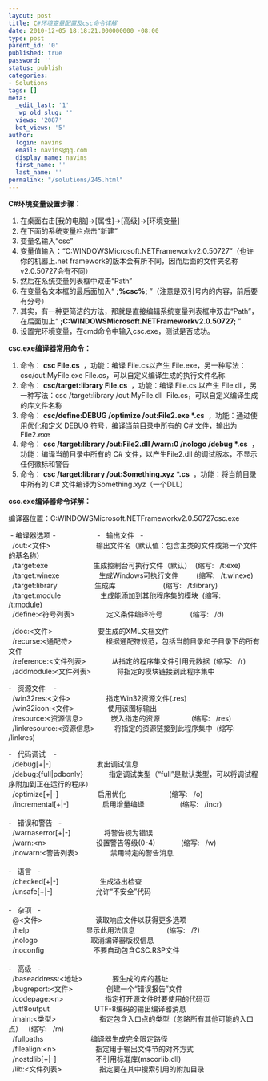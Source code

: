 ```yaml
---
layout: post
title: C#环境变量配置及csc命令详解
date: 2010-12-05 18:18:21.000000000 -08:00
type: post
parent_id: '0'
published: true
password: ''
status: publish
categories:
- Solutions
tags: []
meta:
  _edit_last: '1'
  _wp_old_slug: ''
  views: '2087'
  bot_views: '5'
author:
  login: navins
  email: navins@qq.com
  display_name: navins
  first_name: ''
  last_name: ''
permalink: "/solutions/245.html"
---
```

 **C#环境变量设置步骤：**

1. 在桌面右击[我的电脑]-\>[属性]-\>[高级]-\>[环境变量]
2. 在下面的系统变量栏点击“新建”
3. 变量名输入“csc”
4. 变量值输入：“C:WINDOWSMicrosoft.NETFrameworkv2.0.50727”（也许你的机器上.net framework的版本会有所不同，因而后面的文件夹名称v2.0.50727会有不同）
5. 然后在系统变量列表框中双击“Path”
6. 在变量名文本框的最后面加入“ **;%csc%;** ”（注意是双引号内的内容，前后要有分号）
7. 其实，有一种更简洁的方法，那就是直接编辑系统变量列表框中双击“Path”，在后面加上“ **;C:WINDOWSMicrosoft.NETFrameworkv2.0.50727;** ”
8. 设置完环境变量，在cmd命令中输入csc.exe，测试是否成功。<!--more-->

**csc.exe编译器常用命令：**

1. 命令： **csc File.cs** &nbsp;，功能：编译 File.cs以产生 File.exe，另一种写法：csc/out:MyFile.exe File.cs，可以自定义编译生成的执行文件名称
2. 命令： **csc/target:library File.cs** &nbsp;，功能：编译 File.cs 以产生 File.dll，另一种写法：csc /target:library /out:MyFile.dll&nbsp; File.cs，可以自定义编译生成的库文件名称
3. 命令： **csc/define:DEBUG /optimize /out:File2.exe \*.cs** &nbsp;，功能：通过使用优化和定义 DEBUG 符号，编译当前目录中所有的 C# 文件，输出为 File2.exe
4. 命令： **csc /target:library /out:File2.dll /warn:0 /nologo /debug \*.cs** &nbsp;，功能：编译当前目录中所有的 C# 文件，以产生File2.dll 的调试版本，不显示任何徽标和警告
5. 命令： **csc /target:library /out:Something.xyz \*.cs** &nbsp;，功能：将当前目录中所有的 C# 文件编译为Something.xyz（一个DLL）

**csc.exe编译器命令详解：**

编译器位置：C:WINDOWSMicrosoft.NETFrameworkv2.0.50727csc.exe&nbsp;&nbsp;&nbsp;

&nbsp;- 编译器选项 -&nbsp;&nbsp;&nbsp;&nbsp;&nbsp;&nbsp;&nbsp;&nbsp;&nbsp;&nbsp;&nbsp;&nbsp;&nbsp;&nbsp;&nbsp;&nbsp;&nbsp;&nbsp;&nbsp;&nbsp; -&nbsp;&nbsp; 输出文件&nbsp;&nbsp; -&nbsp;&nbsp;&nbsp;  
&nbsp; /out:\<文件\>&nbsp;&nbsp;&nbsp;&nbsp;&nbsp;&nbsp;&nbsp;&nbsp;&nbsp;&nbsp;&nbsp;&nbsp;&nbsp;&nbsp;&nbsp;&nbsp;&nbsp;&nbsp;&nbsp;&nbsp;&nbsp;&nbsp; 输出文件名（默认值：包含主类的文件或第一个文件的基名称）&nbsp;&nbsp;&nbsp;  
&nbsp; /target:exe&nbsp;&nbsp;&nbsp;&nbsp;&nbsp;&nbsp;&nbsp;&nbsp;&nbsp;&nbsp;&nbsp;&nbsp;&nbsp;&nbsp;&nbsp;&nbsp;&nbsp;&nbsp;&nbsp;&nbsp;&nbsp;&nbsp; 生成控制台可执行文件（默认）&nbsp; (缩写:&nbsp;&nbsp; /t:exe)&nbsp;&nbsp;&nbsp;  
&nbsp; /target:winexe&nbsp;&nbsp;&nbsp;&nbsp;&nbsp;&nbsp;&nbsp;&nbsp;&nbsp;&nbsp;&nbsp;&nbsp;&nbsp;&nbsp;&nbsp;&nbsp;&nbsp;&nbsp;&nbsp; 生成Windows可执行文件&nbsp;&nbsp;&nbsp;&nbsp;&nbsp;&nbsp;&nbsp;&nbsp; (缩写:&nbsp;&nbsp; /t:winexe)&nbsp;&nbsp;&nbsp;  
&nbsp; /target:library&nbsp;&nbsp;&nbsp;&nbsp;&nbsp;&nbsp;&nbsp;&nbsp;&nbsp;&nbsp;&nbsp;&nbsp;&nbsp;&nbsp;&nbsp;&nbsp;&nbsp;&nbsp; 生成库&nbsp;&nbsp;&nbsp;&nbsp;&nbsp;&nbsp;&nbsp;&nbsp;&nbsp;&nbsp;&nbsp;&nbsp;&nbsp;&nbsp;&nbsp;&nbsp;&nbsp;&nbsp;&nbsp;&nbsp;&nbsp;&nbsp;&nbsp; (缩写:&nbsp;&nbsp; /t:library)&nbsp;&nbsp;&nbsp;  
&nbsp; /target:module&nbsp;&nbsp;&nbsp;&nbsp;&nbsp;&nbsp;&nbsp;&nbsp;&nbsp;&nbsp;&nbsp;&nbsp;&nbsp;&nbsp;&nbsp;&nbsp;&nbsp;&nbsp;&nbsp; 生成能添加到其他程序集的模块&nbsp; (缩写:&nbsp;&nbsp; /t:module)&nbsp;&nbsp;&nbsp;  
&nbsp; /define:\<符号列表\>&nbsp;&nbsp;&nbsp;&nbsp;&nbsp;&nbsp;&nbsp;&nbsp;&nbsp;&nbsp;&nbsp;&nbsp;&nbsp;&nbsp;&nbsp; 定义条件编译符号&nbsp;&nbsp;&nbsp;&nbsp;&nbsp;&nbsp;&nbsp;&nbsp;&nbsp;&nbsp;&nbsp;&nbsp;&nbsp; (缩写:&nbsp;&nbsp; /d)&nbsp;&nbsp;&nbsp;

&nbsp; /doc:\<文件\>&nbsp;&nbsp;&nbsp;&nbsp;&nbsp;&nbsp;&nbsp;&nbsp;&nbsp;&nbsp;&nbsp;&nbsp;&nbsp;&nbsp;&nbsp;&nbsp;&nbsp;&nbsp;&nbsp;&nbsp;&nbsp;&nbsp; 要生成的XML文档文件&nbsp;&nbsp;&nbsp;&nbsp;  
&nbsp; /recurse:\<通配符\>&nbsp;&nbsp;&nbsp;&nbsp;&nbsp;&nbsp;&nbsp;&nbsp;&nbsp;&nbsp;&nbsp;&nbsp;&nbsp;&nbsp;&nbsp;&nbsp; 根据通配符规范，包括当前目录和子目录下的所有文件&nbsp;&nbsp;&nbsp;  
&nbsp; /reference:\<文件列表\>&nbsp;&nbsp;&nbsp;&nbsp;&nbsp;&nbsp;&nbsp;&nbsp;&nbsp;&nbsp;&nbsp;&nbsp; 从指定的程序集文件引用元数据&nbsp; (缩写:&nbsp;&nbsp; /r)&nbsp;&nbsp;&nbsp;  
&nbsp; /addmodule:\<文件列表\>&nbsp;&nbsp;&nbsp;&nbsp;&nbsp;&nbsp;&nbsp;&nbsp;&nbsp;&nbsp;&nbsp;&nbsp; 将指定的模块链接到此程序集中&nbsp;&nbsp;&nbsp;

-&nbsp;&nbsp; 资源文件&nbsp;&nbsp;&nbsp; -  
&nbsp; /win32res:\<文件\>&nbsp;&nbsp;&nbsp;&nbsp;&nbsp;&nbsp;&nbsp;&nbsp;&nbsp;&nbsp;&nbsp;&nbsp;&nbsp;&nbsp;&nbsp;&nbsp;&nbsp; 指定Win32资源文件(.res)&nbsp;&nbsp;&nbsp;  
&nbsp; /win32icon:\<文件\>&nbsp;&nbsp;&nbsp;&nbsp;&nbsp;&nbsp;&nbsp;&nbsp;&nbsp;&nbsp;&nbsp;&nbsp;&nbsp;&nbsp;&nbsp;&nbsp; 使用该图标输出&nbsp;&nbsp;&nbsp;  
&nbsp; /resource:\<资源信息\>&nbsp;&nbsp;&nbsp;&nbsp;&nbsp;&nbsp;&nbsp;&nbsp;&nbsp;&nbsp;&nbsp;&nbsp;&nbsp; 嵌入指定的资源&nbsp;&nbsp;&nbsp;&nbsp;&nbsp;&nbsp;&nbsp;&nbsp;&nbsp;&nbsp;&nbsp;&nbsp;&nbsp;&nbsp;&nbsp; (缩写:&nbsp;&nbsp; /res)&nbsp;&nbsp;&nbsp;  
&nbsp; /linkresource:\<资源信息\>&nbsp;&nbsp;&nbsp;&nbsp;&nbsp;&nbsp;&nbsp;&nbsp;&nbsp; 将指定的资源链接到此程序集中&nbsp; (缩写:&nbsp;&nbsp; /linkres)&nbsp;&nbsp;&nbsp;

-&nbsp;&nbsp; 代码调试&nbsp;&nbsp;&nbsp; -&nbsp;&nbsp;&nbsp;  
&nbsp; /debug[+|-]&nbsp;&nbsp;&nbsp;&nbsp;&nbsp;&nbsp;&nbsp;&nbsp;&nbsp;&nbsp;&nbsp;&nbsp;&nbsp;&nbsp;&nbsp;&nbsp;&nbsp;&nbsp;&nbsp;&nbsp;&nbsp;&nbsp; 发出调试信息&nbsp;&nbsp;&nbsp;  
&nbsp; /debug:{full|pdbonly}&nbsp;&nbsp;&nbsp;&nbsp;&nbsp;&nbsp;&nbsp;&nbsp;&nbsp;&nbsp;&nbsp;&nbsp; 指定调试类型（“full”是默认类型，可以将调试程序附加到正在运行的程序）&nbsp;&nbsp;&nbsp;  
&nbsp; /optimize[+|-]&nbsp;&nbsp;&nbsp;&nbsp;&nbsp;&nbsp;&nbsp;&nbsp;&nbsp;&nbsp;&nbsp;&nbsp;&nbsp;&nbsp;&nbsp;&nbsp;&nbsp;&nbsp;&nbsp; 启用优化&nbsp;&nbsp;&nbsp;&nbsp;&nbsp;&nbsp;&nbsp;&nbsp;&nbsp;&nbsp;&nbsp;&nbsp;&nbsp;&nbsp;&nbsp;&nbsp;&nbsp;&nbsp;&nbsp;&nbsp;&nbsp; (缩写:&nbsp;&nbsp; /o)&nbsp;&nbsp;&nbsp;  
&nbsp; /incremental[+|-]&nbsp;&nbsp;&nbsp;&nbsp;&nbsp;&nbsp;&nbsp;&nbsp;&nbsp;&nbsp;&nbsp;&nbsp;&nbsp;&nbsp;&nbsp;&nbsp; 启用增量编译&nbsp;&nbsp;&nbsp;&nbsp;&nbsp;&nbsp;&nbsp;&nbsp;&nbsp;&nbsp;&nbsp;&nbsp;&nbsp;&nbsp;&nbsp;&nbsp;&nbsp; (缩写:&nbsp;&nbsp; /incr)&nbsp;&nbsp;&nbsp;  
&nbsp;&nbsp;&nbsp;&nbsp;  
-&nbsp;&nbsp; 错误和警告&nbsp;&nbsp; -&nbsp;&nbsp;&nbsp;  
&nbsp; /warnaserror[+|-]&nbsp;&nbsp;&nbsp;&nbsp;&nbsp;&nbsp;&nbsp;&nbsp;&nbsp;&nbsp;&nbsp;&nbsp;&nbsp;&nbsp;&nbsp;&nbsp; 将警告视为错误&nbsp;&nbsp;&nbsp;  
&nbsp; /warn:\<n\>&nbsp;&nbsp;&nbsp;&nbsp;&nbsp;&nbsp;&nbsp;&nbsp;&nbsp;&nbsp;&nbsp;&nbsp;&nbsp;&nbsp;&nbsp;&nbsp;&nbsp;&nbsp;&nbsp;&nbsp;&nbsp;&nbsp;&nbsp;&nbsp; 设置警告等级(0-4)&nbsp;&nbsp;&nbsp;&nbsp;&nbsp;&nbsp;&nbsp;&nbsp;&nbsp;&nbsp;&nbsp;&nbsp; (缩写:&nbsp;&nbsp; /w)&nbsp;&nbsp;&nbsp;  
&nbsp; /nowarn:\<警告列表\>&nbsp;&nbsp;&nbsp;&nbsp;&nbsp;&nbsp;&nbsp;&nbsp;&nbsp;&nbsp;&nbsp;&nbsp;&nbsp;&nbsp;&nbsp; 禁用特定的警告消息&nbsp;&nbsp;&nbsp;  
&nbsp;&nbsp;&nbsp;&nbsp;  
-&nbsp;&nbsp; 语言&nbsp;&nbsp; -&nbsp;&nbsp;&nbsp;  
&nbsp; /checked[+|-]&nbsp;&nbsp;&nbsp;&nbsp;&nbsp;&nbsp;&nbsp;&nbsp;&nbsp;&nbsp;&nbsp;&nbsp;&nbsp;&nbsp;&nbsp;&nbsp;&nbsp;&nbsp;&nbsp;&nbsp; 生成溢出检查&nbsp;&nbsp;&nbsp;  
&nbsp; /unsafe[+|-]&nbsp;&nbsp;&nbsp;&nbsp;&nbsp;&nbsp;&nbsp;&nbsp;&nbsp;&nbsp;&nbsp;&nbsp;&nbsp;&nbsp;&nbsp;&nbsp;&nbsp;&nbsp;&nbsp;&nbsp;&nbsp; 允许“不安全”代码&nbsp;&nbsp;&nbsp;  
&nbsp;&nbsp;&nbsp;&nbsp;  
-&nbsp;&nbsp; 杂项&nbsp;&nbsp; -&nbsp;&nbsp;&nbsp;  
&nbsp; @\<文件\>&nbsp;&nbsp;&nbsp;&nbsp;&nbsp;&nbsp;&nbsp;&nbsp;&nbsp;&nbsp;&nbsp;&nbsp;&nbsp;&nbsp;&nbsp;&nbsp;&nbsp;&nbsp;&nbsp;&nbsp;&nbsp;&nbsp;&nbsp;&nbsp;&nbsp;&nbsp; 读取响应文件以获得更多选项&nbsp;&nbsp;&nbsp;  
&nbsp; /help&nbsp;&nbsp;&nbsp;&nbsp;&nbsp;&nbsp;&nbsp;&nbsp;&nbsp;&nbsp;&nbsp;&nbsp;&nbsp;&nbsp;&nbsp;&nbsp;&nbsp;&nbsp;&nbsp;&nbsp;&nbsp;&nbsp;&nbsp;&nbsp;&nbsp;&nbsp;&nbsp;&nbsp; 显示此用法信息&nbsp;&nbsp;&nbsp;&nbsp;&nbsp;&nbsp;&nbsp;&nbsp;&nbsp;&nbsp;&nbsp;&nbsp;&nbsp;&nbsp;&nbsp; (缩写:&nbsp;&nbsp; /?)&nbsp;&nbsp;&nbsp;  
&nbsp; /nologo&nbsp;&nbsp;&nbsp;&nbsp;&nbsp;&nbsp;&nbsp;&nbsp;&nbsp;&nbsp;&nbsp;&nbsp;&nbsp;&nbsp;&nbsp;&nbsp;&nbsp;&nbsp;&nbsp;&nbsp;&nbsp;&nbsp;&nbsp;&nbsp;&nbsp;&nbsp; 取消编译器版权信息&nbsp;&nbsp;&nbsp;  
&nbsp; /noconfig&nbsp;&nbsp;&nbsp;&nbsp;&nbsp;&nbsp;&nbsp;&nbsp;&nbsp;&nbsp;&nbsp;&nbsp;&nbsp;&nbsp;&nbsp;&nbsp;&nbsp;&nbsp;&nbsp;&nbsp;&nbsp;&nbsp;&nbsp;&nbsp; 不要自动包含CSC.RSP文件&nbsp;&nbsp;&nbsp;  
&nbsp;&nbsp;&nbsp;&nbsp;  
-&nbsp;&nbsp; 高级&nbsp;&nbsp; -&nbsp;&nbsp;&nbsp;  
&nbsp; /baseaddress:\<地址\>&nbsp;&nbsp;&nbsp;&nbsp;&nbsp;&nbsp;&nbsp;&nbsp;&nbsp;&nbsp;&nbsp;&nbsp;&nbsp;&nbsp; 要生成的库的基址&nbsp;&nbsp;&nbsp;  
&nbsp; /bugreport:\<文件\>&nbsp;&nbsp;&nbsp;&nbsp;&nbsp;&nbsp;&nbsp;&nbsp;&nbsp;&nbsp;&nbsp;&nbsp;&nbsp;&nbsp;&nbsp;&nbsp; 创建一个“错误报告”文件&nbsp;&nbsp;&nbsp;  
&nbsp; /codepage:\<n\>&nbsp;&nbsp;&nbsp;&nbsp;&nbsp;&nbsp;&nbsp;&nbsp;&nbsp;&nbsp;&nbsp;&nbsp;&nbsp;&nbsp;&nbsp;&nbsp;&nbsp;&nbsp;&nbsp;&nbsp; 指定打开源文件时要使用的代码页&nbsp;&nbsp;&nbsp;  
&nbsp; /utf8output&nbsp;&nbsp;&nbsp;&nbsp;&nbsp;&nbsp;&nbsp;&nbsp;&nbsp;&nbsp;&nbsp;&nbsp;&nbsp;&nbsp;&nbsp;&nbsp;&nbsp;&nbsp;&nbsp;&nbsp;&nbsp;&nbsp; UTF-8编码的输出编译器消息&nbsp;&nbsp;&nbsp;  
&nbsp; /main:\<类型\>&nbsp;&nbsp;&nbsp;&nbsp;&nbsp;&nbsp;&nbsp;&nbsp;&nbsp;&nbsp;&nbsp;&nbsp;&nbsp;&nbsp;&nbsp;&nbsp;&nbsp;&nbsp;&nbsp;&nbsp;&nbsp; 指定包含入口点的类型（忽略所有其他可能的入口点）&nbsp;&nbsp; (缩写:&nbsp;&nbsp; /m)&nbsp;&nbsp;&nbsp;  
&nbsp; /fullpaths&nbsp;&nbsp;&nbsp;&nbsp;&nbsp;&nbsp;&nbsp;&nbsp;&nbsp;&nbsp;&nbsp;&nbsp;&nbsp;&nbsp;&nbsp;&nbsp;&nbsp;&nbsp;&nbsp;&nbsp;&nbsp;&nbsp;&nbsp; 编译器生成完全限定路径&nbsp;&nbsp;&nbsp;  
&nbsp; /filealign:\<n\>&nbsp;&nbsp;&nbsp;&nbsp;&nbsp;&nbsp;&nbsp;&nbsp;&nbsp;&nbsp;&nbsp;&nbsp;&nbsp;&nbsp;&nbsp;&nbsp;&nbsp;&nbsp;&nbsp; 指定用于输出文件节的对齐方式&nbsp;&nbsp;&nbsp;  
&nbsp; /nostdlib[+|-]&nbsp;&nbsp;&nbsp;&nbsp;&nbsp;&nbsp;&nbsp;&nbsp;&nbsp;&nbsp;&nbsp;&nbsp;&nbsp;&nbsp;&nbsp;&nbsp;&nbsp;&nbsp;&nbsp; 不引用标准库(mscorlib.dll)&nbsp;&nbsp;&nbsp;  
&nbsp; /lib:\<文件列表\>&nbsp;&nbsp;&nbsp;&nbsp;&nbsp;&nbsp;&nbsp;&nbsp;&nbsp;&nbsp;&nbsp;&nbsp;&nbsp;&nbsp;&nbsp;&nbsp;&nbsp;&nbsp; 指定要在其中搜索引用的附加目录

